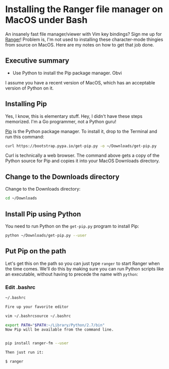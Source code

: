 # Installing the Ranger file manager on MacOS under Bash

An insanely fast file manager/viewer with Vim key bindings? Sign me up for [Ranger](https://github.com/ranger/ranger)! 
Problem is, I'm not used to installing these character-mode thingies from source on MacOS.  Here are my notes on how 
to get that job done. 

## Executive summary

* Use Python to install the Pip package manager. Obvi

I assume you have a recent version of MacOS, which has an acceptable version of Python 
on it.

## Installing Pip

Yes, I know, this is elementary stuff. Hey, I didn't have these steps memorized. I'm a Go programmer, not
a Python guru!

[Pip](https://pip.pypa.io/en/stable/installing/) is the Python package manager. To install it, 
drop to the Terminal and run this command:

```bash
curl https://bootstrap.pypa.io/get-pip.py -o ~/Downloads/get-pip.py
```

Curl is technically a web browser. The command above gets a copy of the Python source for Pip
and copies it into your MacOS Downloads directory.

## Change to the Downloads directory

Change to the Downloads directory:

```bash
cd ~/Downloads
```

## Install Pip using Python

You need to run Python on the `get-pip.py` program to install Pip:

```bash
python ~/Downloads/get-pip.py --user
```

## Put Pip on the path

Let's get this on the path so you can just type `ranger` to start Ranger when the time comes.
We'll do this by making sure you can run Python scripts like an executable, without 
having to precede the name with `python`:

### Edit .bashrc

```bash
~/.bashrc

Fire up your favorite editor

vim ~/.bashrcsource ~/.bashrc

export PATH="$PATH:~/Library/Python/2.7/bin"
Now Pip will be available from the command line.


pip install ranger-fm --user

Then just run it:

$ ranger
